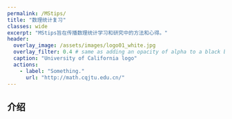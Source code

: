 ```yaml
---
permalink: /MStips/
title: "数理统计复习"
classes: wide
excerpt: "MStips旨在传播数理统计学习和研究中的方法和心得。"
header:
  overlay_image: /assets/images/logo01_white.jpg
  overlay_filter: 0.4 # same as adding an opacity of alpha to a black background
  caption: "University of California logo"
  actions:
    - label: "Something."
      url: "http://math.cqjtu.edu.cn/"
---
```



## 介绍

